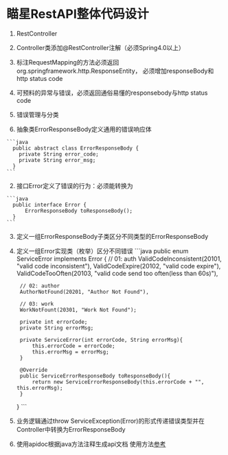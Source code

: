 # 瞄星RestAPI整体代码设计

1. RestController
  1. Controller类添加@RestController注解（必须Spring4.0以上）
  2. 标注RequestMapping的方法必须返回org.springframework.http.ResponseEntity， 必须增加responseBody和http status code
  3. 可预料的异常与错误，必须返回通俗易懂的responsebody与http status code

2. 错误管理与分类
  1. 抽象类ErrorResponseBody定义通用的错误响应体
  
    ```java
      public abstract class ErrorResponseBody {
        private String error_code;
        private String error_msg;
      }
    ```
  2. 接口Error定义了错误的行为：必须能转换为
  
    ```java
      public interface Error {
          ErrorResponseBody toResponseBody();
      }
    ```
  3. 定义一组ErrorResponseBody子类区分不同类型的ErrorResponseBody
  4. 定义一组Error实现类（枚举）区分不同错误
    ```java
      public enum ServiceError implements Error {
          // 01: auth
          ValidCodeInconsistent(20101, "valid code inconsistent"),
          ValidCodeExpire(20102, "valid code expire"),
          ValidCodeTooOften(20103, "valid code send too often(less than 60s)"),
      
          // 02: author
          AuthorNotFound(20201, "Author Not Found"),
      
          // 03: work
          WorkNotFount(20301, "Work Not Found");
      
          private int errorCode;
          private String errorMsg;
      
          private ServiceError(int errorCode, String errorMsg){
              this.errorCode = errorCode;
              this.errorMsg = errorMsg;
          }
      
          @Override
          public ServiceErrorResponseBody toResponseBody(){
              return new ServiceErrorResponseBody(this.errorCode + "", this.errorMsg);
          }
      }
    ```
  5. 业务逻辑通过throw ServiceException(Error)的形式传递错误类型并在Controller中转换为ErrorResponseBody
3. 使用apidoc根据java方法注释生成api文档
  使用方法[参考](http://apidocjs.com/)

